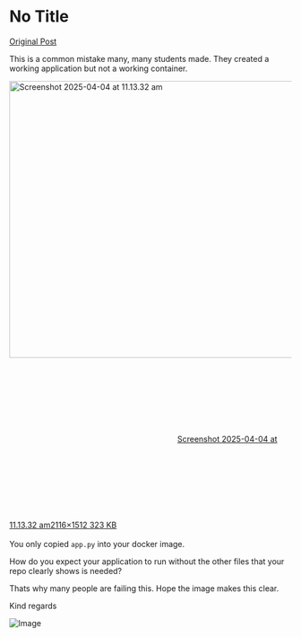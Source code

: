 # No Title

[Original Post](https://discourse.onlinedegree.iitm.ac.in/t/171141/283)

<p>This is a common mistake many, many students made. They created a working application but not a working container.</p>
<p><div class="lightbox-wrapper"><a class="lightbox" href="https://europe1.discourse-cdn.com/flex013/uploads/iitm/original/3X/0/4/040ebf28145e23dec6db3e1a742f886299a5170e.png" data-download-href="/uploads/short-url/zTvhuV9P7svIcyq9FN5wLIOBno.png?dl=1" title="Screenshot 2025-04-04 at 11.13.32 am"><img src="https://europe1.discourse-cdn.com/flex013/uploads/iitm/optimized/3X/0/4/040ebf28145e23dec6db3e1a742f886299a5170e_2_690x493.png" alt="Screenshot 2025-04-04 at 11.13.32 am" data-base62-sha1="zTvhuV9P7svIcyq9FN5wLIOBno" width="690" height="493" srcset="https://europe1.discourse-cdn.com/flex013/uploads/iitm/optimized/3X/0/4/040ebf28145e23dec6db3e1a742f886299a5170e_2_690x493.png, https://europe1.discourse-cdn.com/flex013/uploads/iitm/optimized/3X/0/4/040ebf28145e23dec6db3e1a742f886299a5170e_2_1035x739.png 1.5x, https://europe1.discourse-cdn.com/flex013/uploads/iitm/optimized/3X/0/4/040ebf28145e23dec6db3e1a742f886299a5170e_2_1380x986.png 2x" data-dominant-color="F8F8F8"><div class="meta"><svg class="fa d-icon d-icon-far-image svg-icon" aria-hidden="true"><use href="#far-image"></use></svg><span class="filename">Screenshot 2025-04-04 at 11.13.32 am</span><span class="informations">2116×1512 323 KB</span><svg class="fa d-icon d-icon-discourse-expand svg-icon" aria-hidden="true"><use href="#discourse-expand"></use></svg></div></a></div><br>
You only copied <code>app.py</code> into your docker image.</p>
<p>How do you expect your application to run without the other files that your repo clearly shows is needed?</p>
<p>Thats why many people are failing this. Hope the image makes this clear.</p>
<p>Kind regards</p>

![Image](https://europe1.discourse-cdn.com/flex013/uploads/iitm/optimized/3X/0/4/040ebf28145e23dec6db3e1a742f886299a5170e_2_690x493.png)
